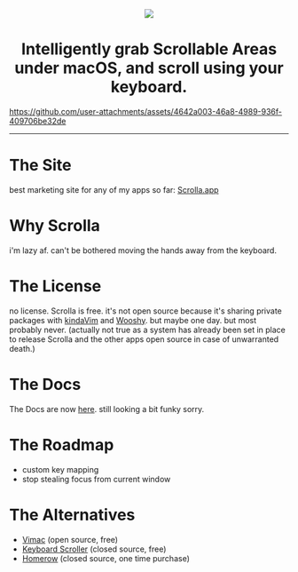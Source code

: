 <div align="center">
    <img src="https://github.com/user-attachments/assets/446441c2-0df0-4813-8943-da87d9304ad3">
    <h1>Intelligently grab Scrollable Areas under macOS, and scroll using your keyboard.</h1>
</div>

https://github.com/user-attachments/assets/4642a003-46a8-4989-936f-409706be32de

---

# The Site

best marketing site for any of my apps so far: [Scrolla.app](https://scrolla.app)

# Why Scrolla

i'm lazy af. can't be bothered moving the hands away from the keyboard.

# The License

no license. Scrolla is free. it's not open source because it's sharing private packages with [kindaVim](https://github.com/godbout/kindaVim.docs) and [Wooshy](https://github.com/godbout/Wooshy.docs). but maybe one day. but most probably never. (actually not true as a system has already been set in place to release Scrolla and the other apps open source in case of unwarranted death.)

# The Docs

The Docs are now [here](https://docs.scrolla.app). still looking a bit funky sorry.

# The Roadmap

* custom key mapping
* stop stealing focus from current window

# The Alternatives

* [Vimac](https://github.com/dexterleng/vimac) (open source, free)
* [Keyboard Scroller](https://github.com/dexterleng/KeyboardScroller.docs) (closed source, free)
* [Homerow](https://www.homerow.app) (closed source, one time purchase)
